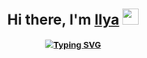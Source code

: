 <h1 align="center">Hi there, I'm <a href="https://github.com/Kiyrus/Kiyrus" target="_blank">Ilya</a>
<img src="https://github.com/blackcater/blackcater/raw/main/images/Hi.gif" height="32"/></h1>
<h3 align="center"><a href="https://git.io/typing-svg"><img src="https://readme-typing-svg.demolab.com?font=Fira+Code&size=32&pause=1000&center=true&vCenter=true&width=1080&height=32&lines=Computer+science+student%2C+IT+news+writer+from+Russia+%F0%9F%87%B7%F0%9F%87%BA" alt="Typing SVG" /></a></h3>
 
